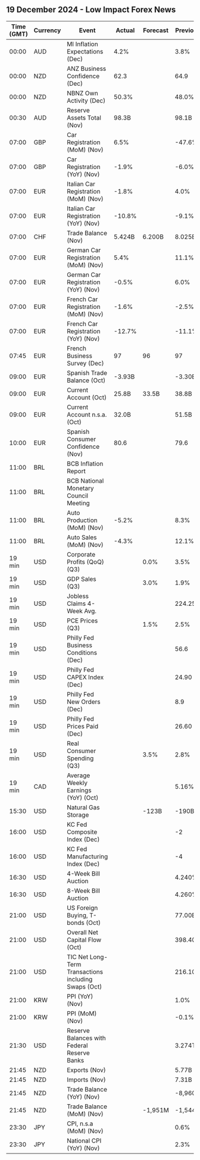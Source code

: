 ## 19 December 2024 - Low Impact Forex News

| Time (GMT) | Currency | Event | Actual | Forecast | Previous |
|------|----------|-------|--------|----------|----------|
| 00:00 | AUD | MI Inflation Expectations (Dec) | 4.2% |  | 3.8% |
| 00:00 | NZD | ANZ Business Confidence (Dec) | 62.3 |  | 64.9 |
| 00:00 | NZD | NBNZ Own Activity (Dec) | 50.3% |  | 48.0% |
| 00:30 | AUD | Reserve Assets Total (Nov) | 98.3B |  | 98.1B |
| 07:00 | GBP | Car Registration (MoM) (Nov) | 6.5% |  | -47.6% |
| 07:00 | GBP | Car Registration (YoY) (Nov) | -1.9% |  | -6.0% |
| 07:00 | EUR | Italian Car Registration (MoM) (Nov) | -1.8% |  | 4.0% |
| 07:00 | EUR | Italian Car Registration (YoY) (Nov) | -10.8% |  | -9.1% |
| 07:00 | CHF | Trade Balance (Nov) | 5.424B | 6.200B | 8.025B |
| 07:00 | EUR | German Car Registration (MoM) (Nov) | 5.4% |  | 11.1% |
| 07:00 | EUR | German Car Registration (YoY) (Nov) | -0.5% |  | 6.0% |
| 07:00 | EUR | French Car Registration (MoM) (Nov) | -1.6% |  | -2.5% |
| 07:00 | EUR | French Car Registration (YoY) (Nov) | -12.7% |  | -11.1% |
| 07:45 | EUR | French Business Survey (Dec) | 97 | 96 | 97 |
| 09:00 | EUR | Spanish Trade Balance (Oct) | -3.93B |  | -3.30B |
| 09:00 | EUR | Current Account (Oct) | 25.8B | 33.5B | 38.8B |
| 09:00 | EUR | Current Account n.s.a. (Oct) | 32.0B |  | 51.5B |
| 10:00 | EUR | Spanish Consumer Confidence (Nov) | 80.6 |  | 79.6 |
| 11:00 | BRL | BCB Inflation Report |  |  |  |
| 11:00 | BRL | BCB National Monetary Council Meeting |  |  |  |
| 11:00 | BRL | Auto Production (MoM) (Nov) | -5.2% |  | 8.3% |
| 11:00 | BRL | Auto Sales (MoM) (Nov) | -4.3% |  | 12.1% |
| 19 min | USD | Corporate Profits (QoQ) (Q3) |  | 0.0% | 3.5% |
| 19 min | USD | GDP Sales (Q3) |  | 3.0% | 1.9% |
| 19 min | USD | Jobless Claims 4-Week Avg. |  |  | 224.25K |
| 19 min | USD | PCE Prices (Q3) |  | 1.5% | 2.5% |
| 19 min | USD | Philly Fed Business Conditions (Dec) |  |  | 56.6 |
| 19 min | USD | Philly Fed CAPEX Index (Dec) |  |  | 24.90 |
| 19 min | USD | Philly Fed New Orders (Dec) |  |  | 8.9 |
| 19 min | USD | Philly Fed Prices Paid (Dec) |  |  | 26.60 |
| 19 min | USD | Real Consumer Spending (Q3) |  | 3.5% | 2.8% |
| 19 min | CAD | Average Weekly Earnings (YoY) (Oct) |  |  | 5.16% |
| 15:30 | USD | Natural Gas Storage |  | -123B | -190B |
| 16:00 | USD | KC Fed Composite Index (Dec) |  |  | -2 |
| 16:00 | USD | KC Fed Manufacturing Index (Dec) |  |  | -4 |
| 16:30 | USD | 4-Week Bill Auction |  |  | 4.240% |
| 16:30 | USD | 8-Week Bill Auction |  |  | 4.260% |
| 21:00 | USD | US Foreign Buying, T-bonds (Oct) |  |  | 77.00B |
| 21:00 | USD | Overall Net Capital Flow (Oct) |  |  | 398.40B |
| 21:00 | USD | TIC Net Long-Term Transactions including Swaps (Oct) |  |  | 216.10B |
| 21:00 | KRW | PPI (YoY) (Nov) |  |  | 1.0% |
| 21:00 | KRW | PPI (MoM) (Nov) |  |  | -0.1% |
| 21:30 | USD | Reserve Balances with Federal Reserve Banks |  |  | 3.274T |
| 21:45 | NZD | Exports (Nov) |  |  | 5.77B |
| 21:45 | NZD | Imports (Nov) |  |  | 7.31B |
| 21:45 | NZD | Trade Balance (YoY) (Nov) |  |  | -8,960M |
| 21:45 | NZD | Trade Balance (MoM) (Nov) |  | -1,951M | -1,544M |
| 23:30 | JPY | CPI, n.s.a (MoM) (Nov) |  |  | 0.6% |
| 23:30 | JPY | National CPI (YoY) (Nov) |  |  | 2.3% |
